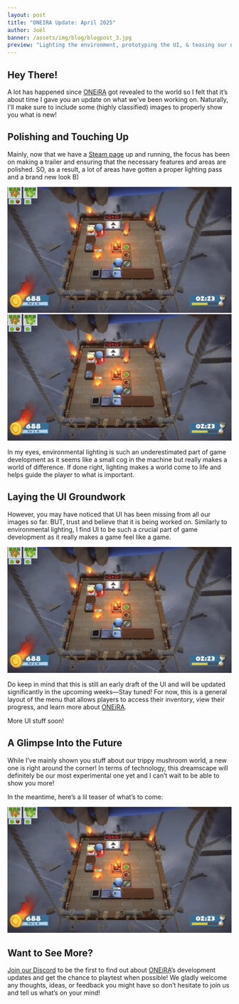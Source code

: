 ```yaml
---
layout: post
title: "ONEIRA Update: April 2025"
author: Joël
banner: /assets/img/blog/blogpost_3.jpg
preview: "Lighting the environment, prototyping the UI, & teasing our upcoming level!"
---
```

<h2 class="post-h2">Hey There!</h2>

A lot has happened since <a class="post-link" href="https://dreammatterlabs.com/">ONEiRA</a> got revealed to the world so I felt that it’s about time I gave you an update on what we’ve been working on. Naturally, I'll make sure to include some (highly classified) images to properly show you what is new!

<h2 class="post-h2">Polishing and Touching Up</h2>

Mainly, now that we have a <a class="post-link" href="https://store.steampowered.com/app/3521080/ONEiRA/?utm_source=website&utm_medium=other&utm_campaign=wishlist&utm_content=blogpost_5" target="_blank">Steam page</a> up and running, the focus has been on making a trailer and ensuring that the necessary features and areas are polished. SO, as a result, a lot of areas have gotten a proper lighting pass and a brand new look B)

<img class="img-fluid post-image w-100" src="/assets/img/blog/overcooked.gif">

<img class="img-fluid post-image w-100" src="/assets/img/blog/overcooked.gif">

In my eyes, environmental lighting is such an underestimated part of game development as it seems like a small cog in the machine but really makes a world of difference. If done right, lighting makes a world come to life and helps guide the player to what is important.

<h2 class="post-h2">Laying the UI Groundwork</h2>

However, you may have noticed that UI has been missing from all our images so far. BUT, trust and believe that it is being worked on. Similarly to environmental lighting, I find UI to be such a crucial part of game development as it really makes a game feel like a game.

<img class="img-fluid post-image w-100" src="/assets/img/blog/overcooked.gif">

Do keep in mind that this is still an early draft of the UI and will be updated significantly in the upcoming weeks—Stay tuned! For now, this is a general layout of the menu that allows players to access their inventory, view their progress, and learn more about <a class="post-link" href="https://dreammatterlabs.com/">ONEiRA</a>.

More UI stuff soon!

<h2 class="post-h2">A Glimpse Into the Future</h2>

While I’ve mainly shown you stuff about our trippy mushroom world, a new one is right around the corner! In terms of technology, this dreamscape will definitely be our most experimental one yet and I can’t wait to be able to show you more!

In the meantime, here’s a lil teaser of what’s to come:

<img class="img-fluid post-image w-100" src="/assets/img/blog/overcooked.gif">

<h2 class="post-h2">Want to See More?</h2>

<a class="post-link" href="https://discord.gg/XAYvJhkkqE">Join our Discord</a> to be the first to find out about <a class="post-link" href="https://dreammatterlabs.com/">ONEiRA</a>’s development updates and get the chance to playtest when possible! We gladly welcome any thoughts, ideas, or feedback you might have so don’t hesitate to join us and tell us what’s on your mind!